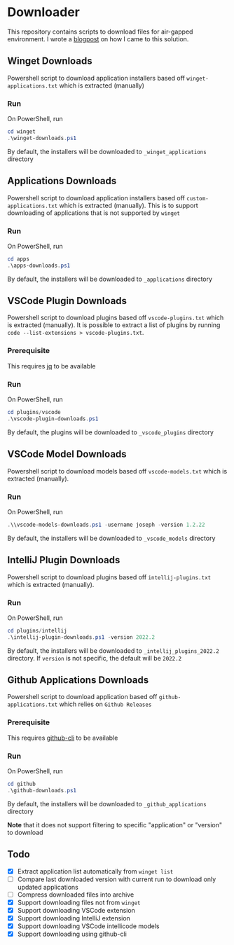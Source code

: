 # Downloader

This repository contains scripts to download files for air-gapped environment. I wrote a [blogpost](https://bwgjoseph.com/how-i-automate-downloading-of-application-installers-using-powershell) on how I came to this solution.

## Winget Downloads

Powershell script to download application installers based off `winget-applications.txt` which is extracted (manually)

### Run

On PowerShell, run

```powershell
cd winget
.\winget-downloads.ps1
```

By default, the installers will be downloaded to `_winget_applications` directory

## Applications Downloads

Powershell script to download application installers based off `custom-applications.txt` which is extracted (manually). This is to support downloading of applications that is not supported by `winget`

### Run

On PowerShell, run

```powershell
cd apps
.\apps-downloads.ps1
```

By default, the installers will be downloaded to `_applications` directory

## VSCode Plugin Downloads

Powershell script to download plugins based off `vscode-plugins.txt` which is extracted (manually). It is possible to extract a list of plugins by running `code --list-extensions > vscode-plugins.txt`.

### Prerequisite

This requires [jq](https://github.com/stedolan/jq) to be available

### Run

On PowerShell, run

```powershell
cd plugins/vscode
.\vscode-plugin-downloads.ps1
```

By default, the plugins will be downloaded to `_vscode_plugins` directory

## VSCode Model Downloads

Powershell script to download models based off `vscode-models.txt` which is extracted (manually).

### Run

On PowerShell, run

```powershell
.\\vscode-models-downloads.ps1 -username joseph -version 1.2.22
```

By default, the installers will be downloaded to `_vscode_models` directory

## IntelliJ Plugin Downloads

Powershell script to download plugins based off `intellij-plugins.txt` which is extracted (manually).

### Run

On PowerShell, run

```powershell
cd plugins/intellij
.\intellij-plugin-downloads.ps1 -version 2022.2
```

By default, the installers will be downloaded to `_intellij_plugins_2022.2` directory. If `version` is not specific, the default will be `2022.2`

## Github Applications Downloads

Powershell script to download application based off `github-applications.txt` which relies on `Github Releases`

### Prerequisite

This requires [github-cli](https://cli.github.com/) to be available

### Run

On PowerShell, run

```powershell
cd github
.\github-downloads.ps1
```

By default, the installers will be downloaded to `_github_applications` directory

**Note** that it does not support filtering to specific "application" or "version" to download

## Todo

- [x] Extract application list automatically from `winget list`
- [ ] Compare last downloaded version with current run to download only updated applications
- [ ] Compress downloaded files into archive
- [x] Support downloading files not from `winget`
- [x] Support downloading VSCode extension
- [x] Support downloading IntelliJ extension
- [x] Support downloading VSCode intellicode models
- [x] Support downloading using github-cli